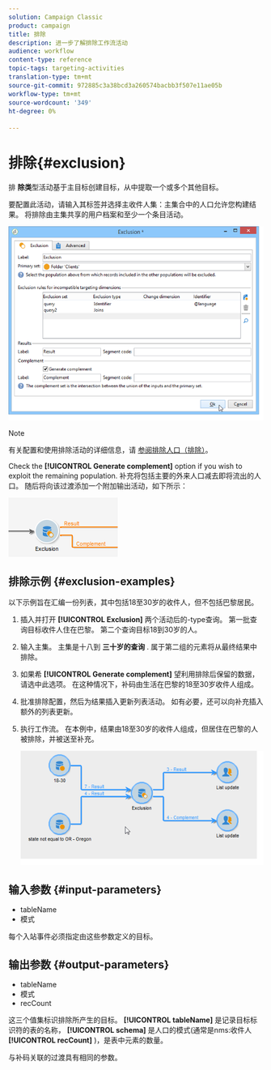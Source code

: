 ```yaml
---
solution: Campaign Classic
product: campaign
title: 排除
description: 进一步了解排除工作流活动
audience: workflow
content-type: reference
topic-tags: targeting-activities
translation-type: tm+mt
source-git-commit: 972885c3a38bcd3a260574bacbb3f507e11ae05b
workflow-type: tm+mt
source-wordcount: '349'
ht-degree: 0%

---
```



# 排除{#exclusion}

排 **除类**&#x200B;型活动基于主目标创建目标，从中提取一个或多个其他目标。

要配置此活动，请输入其标签并选择主收件人集：主集合中的人口允许您构建结果。 将排除由主集共享的用户档案和至少一个条目活动。

![](assets/s_user_segmentation_exclu.png)

>[!NOTE]
>
>有关配置和使用排除活动的详细信息，请 [参阅排除人口（排除）](../../workflow/using/targeting-data.md#excluding-a-population--exclusion-)。

Check the **[!UICONTROL Generate complement]** option if you wish to exploit the remaining population. 补充将包括主要的外来人口减去即将流出的人口。 随后将向该过渡添加一个附加输出活动，如下所示：

![](assets/s_user_segmentation_exclu_compl.png)

## 排除示例 {#exclusion-examples}

以下示例旨在汇编一份列表，其中包括18至30岁的收件人，但不包括巴黎居民。

1. 插入并打开 **[!UICONTROL Exclusion]** 两个活动后的-type查询。 第一批查询目标收件人住在巴黎。 第二个查询目标18到30岁的人。
1. 输入主集。 主集是十八到 **三十岁的查询** . 属于第二组的元素将从最终结果中排除。
1. 如果希 **[!UICONTROL Generate complement]** 望利用排除后保留的数据，请选中此选项。 在这种情况下，补码由生活在巴黎的18至30岁收件人组成。
1. 批准排除配置，然后为结果插入更新列表活动。 如有必要，还可以向补充插入额外的列表更新。
1. 执行工作流。 在本例中，结果由18至30岁的收件人组成，但居住在巴黎的人被排除，并被送至补充。

   ![](assets/exclusion_example.png)

## 输入参数 {#input-parameters}

* tableName
* 模式

每个入站事件必须指定由这些参数定义的目标。

## 输出参数 {#output-parameters}

* tableName
* 模式
* recCount

这三个值集标识排除所产生的目标。 **[!UICONTROL tableName]** 是记录目标标识符的表的名称， **[!UICONTROL schema]** 是人口的模式(通常是nms:收件人 **[!UICONTROL recCount]** )，是表中元素的数量。

与补码关联的过渡具有相同的参数。
